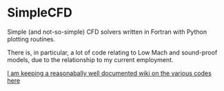 # SimpleCFD

Simple (and not-so-simple) CFD solvers written in Fortran with Python plotting routines.

There is, in particular, a lot of code relating to Low Mach and sound-proof models, due to the relationship to my current employment. 

[I am keeping a reasonabally well documented wiki on the various codes here](https://github.com/JOThurgood/SimpleCFD/wiki)

